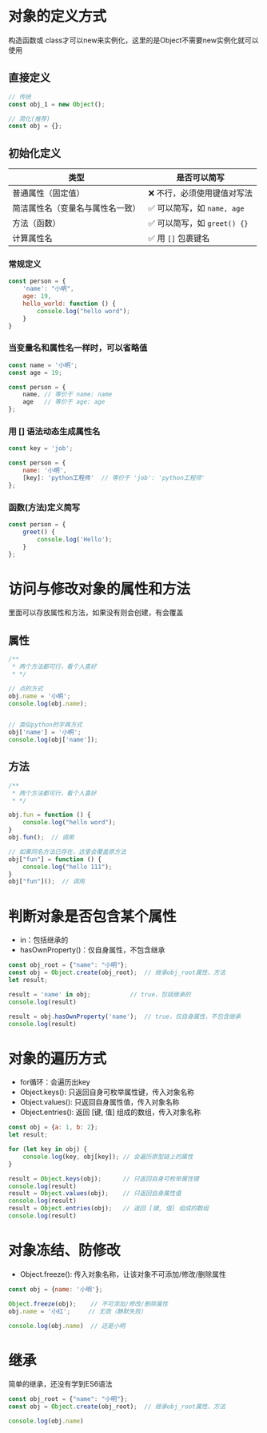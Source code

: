 # 对象的定义方式

构造函数或 class才可以new来实例化，这里的是Object不需要new实例化就可以使用

## 直接定义

```javascript
// 传统
const obj_1 = new Object();

// 简化(推荐)
const obj = {};
```

## 初始化定义

| 类型               | 是否可以简写                |
|------------------|-----------------------|
| 普通属性（固定值）        | ❌ 不行，必须使用键值对写法        |
| 简洁属性名（变量名与属性名一致） | ✅ 可以简写，如 `name, age`  |
| 方法（函数）           | ✅ 可以简写，如 `greet() {}` |
| 计算属性名            | ✅ 用 `[]` 包裹键名         |

### 常规定义

```javascript
const person = {
    'name': "小明",
    age: 19,
    hello_world: function () {
        console.log("hello word");
    }
}
```

### 当变量名和属性名一样时，可以省略值

```javascript
const name = '小明';
const age = 19;

const person = {
    name, // 等价于 name: name
    age   // 等价于 age: age
};
```

### 用 [] 语法动态生成属性名

```javascript
const key = 'job';

const person = {
    name: '小明',
    [key]: 'python工程师'  // 等价于 'job': 'python工程师'
};
```

### 函数(方法)定义简写

```javascript
const person = {
    greet() {
        console.log('Hello');
    }
};
```

# 访问与修改对象的属性和方法

里面可以存放属性和方法，如果没有则会创建，有会覆盖

## 属性

```javascript
/**
 * 两个方法都可行，看个人喜好
 * */

// 点的方式
obj.name = '小明';
console.log(obj.name);


// 类似python的字典方式
obj['name'] = '小明';
console.log(obj['name']);
```

## 方法

```javascript
/**
 * 两个方法都可行，看个人喜好
 * */

obj.fun = function () {
    console.log("hello word");
}
obj.fun();  // 调用

// 如果同名方法已存在，这里会覆盖原方法
obj["fun"] = function () {
    console.log("hello 111");
}
obj["fun"]();  // 调用
```

# 判断对象是否包含某个属性

- in：包括继承的
- hasOwnProperty()：仅自身属性，不包含继承

```javascript
const obj_root = {"name": "小明"};
const obj = Object.create(obj_root);  // 继承obj_root属性、方法
let result;

result = 'name' in obj;           // true，包括继承的
console.log(result)

result = obj.hasOwnProperty('name');  // true，仅自身属性，不包含继承
console.log(result)
```

# 对象的遍历方式

- for循环：会遍历出key
- Object.keys(): 只返回自身可枚举属性键，传入对象名称
- Object.values(): 只返回自身属性值，传入对象名称
- Object.entries(): 返回 \[键, 值] 组成的数组，传入对象名称

```javascript
const obj = {a: 1, b: 2};
let result;

for (let key in obj) {
    console.log(key, obj[key]); // 会遍历原型链上的属性
}

result = Object.keys(obj);      // 只返回自身可枚举属性键
console.log(result)
result = Object.values(obj);    // 只返回自身属性值
console.log(result)
result = Object.entries(obj);   // 返回 [键, 值] 组成的数组
console.log(result)
```

# 对象冻结、防修改

- Object.freeze(): 传入对象名称，让该对象不可添加/修改/删除属性

```javascript
const obj = {name: '小明'};

Object.freeze(obj);    // 不可添加/修改/删除属性
obj.name = '小红';     // 无效（静默失败）

console.log(obj.name)  // 还是小明
```

# 继承

简单的继承，还没有学到ES6语法

```javascript
const obj_root = {"name": "小明"};
const obj = Object.create(obj_root);  // 继承obj_root属性、方法

console.log(obj.name)
```